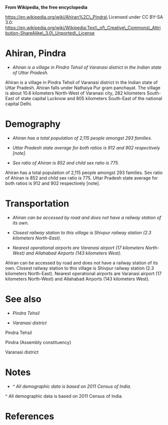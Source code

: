 **From Wikipedia, the free encyclopedia**

https://en.wikipedia.org/wiki/Ahiran%2C\_Pindra\
Licensed under CC BY-SA 3.0:\
https://en.wikipedia.org/wiki/Wikipedia:Text\_of\_Creative\_Commons\_Attribution-ShareAlike\_3.0\_Unported\_License

Ahiran, Pindra
==============

-   *Ahiran is a village in Pindra Tehsil of Varanasi district in the
    Indian state of Uttar Pradesh.*

Ahiran is a village in Pindra Tehsil of Varanasi district in the Indian
state of Uttar Pradesh. Ahiran falls under Nathaiya Pur gram panchayat.
The village is about 10.6 kilometers North-West of Varanasi city, 282
kilometers South-East of state capital Lucknow and 805 kilometers
South-East of the national capital Delhi.

Demography
==========

-   *Ahiran has a total population of 2,115 people amongst 293
    families.*

-   *Uttar Pradesh state average for both ratios is 912 and 902
    respectively \[note\].*

-   *Sex ratio of Ahiran is 852 and child sex ratio is 775.*

Ahiran has a total population of 2,115 people amongst 293 families. Sex
ratio of Ahiran is 852 and child sex ratio is 775. Uttar Pradesh state
average for both ratios is 912 and 902 respectively \[note\].

Transportation
==============

-   *Ahiran can be accessed by road and does not have a railway station
    of its own.*

-   *Closest railway station to this village is Shivpur railway station
    (2.3 kilometers North-East).*

-   *Nearest operational airports are Varanasi airport (17 kilometers
    North-West) and Allahabad Airports (143 kilometers West).*

Ahiran can be accessed by road and does not have a railway station of
its own. Closest railway station to this village is Shivpur railway
station (2.3 kilometers North-East). Nearest operational airports are
Varanasi airport (17 kilometers North-West) and Allahabad Airports (143
kilometers West).

See also
========

-   *Pindra Tehsil*

-   *Varanasi district*

Pindra Tehsil

Pindra (Assembly constituency)

Varanasi district

Notes
=====

-   *\^ All demographic data is based on 2011 Census of India.*

\^ All demographic data is based on 2011 Census of India.

References
==========
